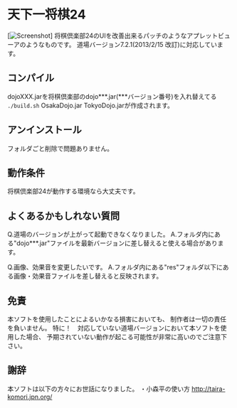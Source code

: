 # 天下一将棋24

[![Screenshot](https://raw.github.com/tompng/shogipatch/master/res/sample.png)]
将棋倶楽部24のUIを改善出来るパッチのようなアプレットビューアのようなものです。
道場バージョン7.2.1(2013/2/15 改訂)に対応しています。

## コンパイル
dojoXXX.jarを将棋倶楽部のdojo***.jar(***バージョン番号)を入れ替えてる
`./build.sh`
OsakaDojo.jar TokyoDojo.jarが作成されます。

## アンインストール
フォルダごと削除で問題ありません。

## 動作条件
将棋倶楽部24が動作する環境なら大丈夫です。

## よくあるかもしれない質問

Q.道場のバージョンが上がって起動できなくなりました。
A.フォルダ内にある"dojo***.jar"ファイルを最新バージョンに差し替えると使える場合があります。

Q.画像、効果音を変更したいです。
A.フォルダ内にある"res"フォルダ以下にある画像・効果音ファイルを差し替えると反映されます。

## 免責
本ソフトを使用したことによるいかなる損害においても、
制作者は一切の責任を負いません。
特に！　対応していない道場バージョンにおいて本ソフトを使用した場合、
予期されていない動作が起こる可能性が非常に高いのでご注意下さい。

## 謝辞
本ソフトは以下の方々にお世話になりました。
・小森平の使い方
http://taira-komori.jpn.org/
